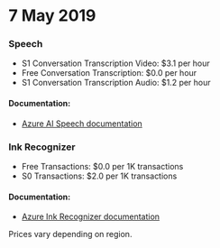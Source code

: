 # 7 May 2019

### Speech

- S1 Conversation Transcription Video: $3.1 per hour
- Free Conversation Transcription: $0.0 per hour
- S1 Conversation Transcription Audio: $1.2 per hour

#### Documentation:
- [Azure AI Speech documentation](https://learn.microsoft.com/en-us/azure/ai-services/speech-service/)

### Ink Recognizer

- Free Transactions: $0.0 per 1K transactions
- S0 Transactions: $2.0 per 1K transactions

#### Documentation:
- [Azure Ink Recognizer documentation](https://learn.microsoft.com/en-us/azure/ai-services/document-intelligence/)

Prices vary depending on region.